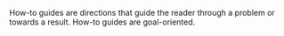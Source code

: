 How-to guides are directions that guide the reader through a problem or towards a result. How-to guides are goal-oriented.  